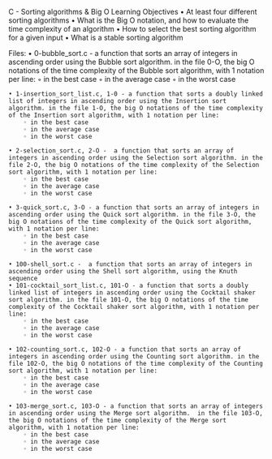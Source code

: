 ﻿C - Sorting algorithms & Big O
Learning Objectives
    • At least four different sorting algorithms
    • What is the Big O notation, and how to evaluate the time complexity of an algorithm
    • How to select the best sorting algorithm for a given input
    • What is a stable sorting algorithm


Files:
    • 0-bubble_sort.c - a function that sorts an array of integers in ascending order using the Bubble sort algorithm. in the file 0-O, the big O notations of the time complexity of the Bubble sort algorithm, with 1 notation per line:
        ◦ in the best case
        ◦ in the average case
        ◦ in the worst case
          
    • 1-insertion_sort_list.c, 1-0 - a function that sorts a doubly linked list of integers in ascending order using the Insertion sort algorithm. in the file 1-O, the big O notations of the time complexity of the Insertion sort algorithm, with 1 notation per line:
        ◦ in the best case
        ◦ in the average case
        ◦ in the worst case
          
    • 2-selection_sort.c, 2-O -  a function that sorts an array of integers in ascending order using the Selection sort algorithm. in the file 2-O, the big O notations of the time complexity of the Selection sort algorithm, with 1 notation per line:
        ◦ in the best case
        ◦ in the average case
        ◦ in the worst case
          
    • 3-quick_sort.c, 3-O - a function that sorts an array of integers in ascending order using the Quick sort algorithm. in the file 3-O, the big O notations of the time complexity of the Quick sort algorithm, with 1 notation per line:
        ◦ in the best case
        ◦ in the average case
        ◦ in the worst case
          
    • 100-shell_sort.c -  a function that sorts an array of integers in ascending order using the Shell sort algorithm, using the Knuth sequence
    • 101-cocktail_sort_list.c, 101-O - a function that sorts a doubly linked list of integers in ascending order using the Cocktail shaker sort algorithm. in the file 101-O, the big O notations of the time complexity of the Cocktail shaker sort algorithm, with 1 notation per line:
        ◦ in the best case
        ◦ in the average case
        ◦ in the worst case
          
    • 102-counting_sort.c, 102-O - a function that sorts an array of integers in ascending order using the Counting sort algorithm. in the file 102-O, the big O notations of the time complexity of the Counting sort algorithm, with 1 notation per line:
        ◦ in the best case
        ◦ in the average case
        ◦ in the worst case
          
    • 103-merge_sort.c, 103-O - a function that sorts an array of integers in ascending order using the Merge sort algorithm.  in the file 103-O, the big O notations of the time complexity of the Merge sort algorithm, with 1 notation per line:
        ◦ in the best case
        ◦ in the average case
        ◦ in the worst case
